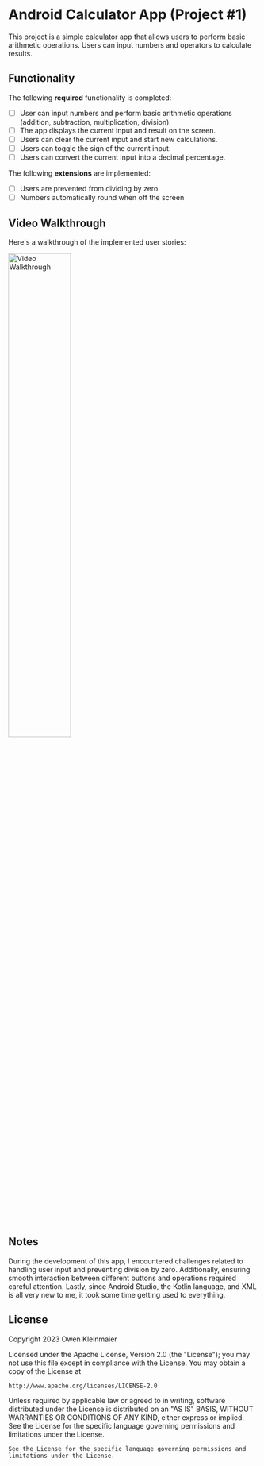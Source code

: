 # Android Calculator App (Project #1)

This project is a simple calculator app that allows users to perform basic arithmetic operations. Users can input numbers and operators to calculate results.

## Functionality 

The following **required** functionality is completed:

* [ ] User can input numbers and perform basic arithmetic operations (addition, subtraction, multiplication, division).
* [ ] The app displays the current input and result on the screen.
* [ ] Users can clear the current input and start new calculations.
* [ ] Users can toggle the sign of the current input.
* [ ] Users can convert the current input into a decimal percentage.

The following **extensions** are implemented:

* [ ] Users are prevented from dividing by zero.
* [ ] Numbers automatically round when off the screen

## Video Walkthrough

Here's a walkthrough of the implemented user stories:

<img src='Project1Walkthrough.gif' title='Video Walkthrough' width='50%' alt='Video Walkthrough' />


## Notes

During the development of this app, I encountered challenges related to handling user input and preventing division by zero. 
Additionally, ensuring smooth interaction between different buttons and operations required careful attention.
Lastly, since Android Studio, the Kotlin language, and XML is all very new to me, it took some time getting used to everything.

## License

Copyright 2023 Owen Kleinmaier

Licensed under the Apache License, Version 2.0 (the "License");
you may not use this file except in compliance with the License.
You may obtain a copy of the License at

    http://www.apache.org/licenses/LICENSE-2.0

Unless required by applicable law or agreed to in writing, software
distributed under the License is distributed on an "AS IS" BASIS,
WITHOUT WARRANTIES OR CONDITIONS OF ANY KIND, either express or implied.
See the License for the specific language governing permissions and
limitations under the License.


    See the License for the specific language governing permissions and
    limitations under the License.
